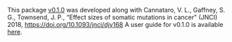 This package [v0.1.0](https://github.com/Townsend-Lab-Yale/cancereffectsizeR/releases/tag/0.1.0) was developed along with Cannataro, V. L., Gaffney, S. G., Townsend, J. P., “Effect sizes of somatic mutations in cancer" (JNCI) 2018, <https://doi.org/10.1093/jnci/djy168> A user guide for v0.1.0 is available [here](https://github.com/Townsend-Lab-Yale/cancereffectsizeR/blob/master/user_guide/cancereffectsizeR_user_guide.md). 

